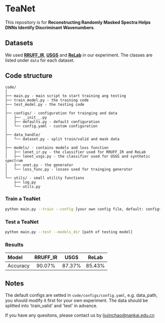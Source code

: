 # TeaNet

This repository is for **Reconstructing Randomly Masked Spectra Helps DNNs Identify Discriminant Wavenumbers**.

## Datasets

We used **[RRUFF_IR](https://rruff.info/zipped_data_files/infrared/Processed.zip)**, **[USGS](https://www.sciencebase.gov/catalog/item/requestDownload/5807a2a2e4b0841e59e3a18d?filePath=__disk__97%2F9c%2F35%2F979c35f740ed4991a282a918115a6652270462dd)** and **[ReLab](https://drive.google.com/drive/folders/1KNvZSw5nPa75CUG0-FZsaLq29b7B-ZTU)** in our experiment. The classes are listed under `data`  for each dataset.

## Code structure

```
code/
│
├── main.py - main script to start training ang testing
├── train_model.py - the training code
├── test_model.py - the testing code
│
├── configs/ - configuration for trainging and data
│   ├── __init__.py
│   ├── defaults.py - default configuration
│   └── config.yaml - custom configuration
│
├── data_handle/
│   └── dataset.py - split train/valid and mask data
│
├── models/ - contains models and loss function
│   ├── lenet_ir.py - the classifier used for RRUFF_IR and ReLab
│   ├── lenet_usgs.py - the classifier used for USGS and synthetic spectrum
│   ├── unet.py - the generator
│   └── loss_func.py - losses used for trainging generator
│  
└── utils/ - small utility functions
    ├── log.py
    └── utils.py
```

### Train a TeaNet

```bash
python main.py --train --config [your own config file, default: configs/config.yaml]
```

### Test a TeaNet

```bash
python main.py --test --models_dir [path of testing model]
```

### Results

| Model  | RRUFF_IR  | USGS | ReLab |
| :----- | :-------: | :----------------: | :---: |
| Accuracy | 90.07% |        87.37%         |  85.43%  |

## Notes

The default configs are setted in `code/configs/config.yaml`, e.g. data_path, you should modify it first for your own  experiment. The data should be splitted into 'train_valid' and 'test' in advance.

If you have any quesitons, please contact us by liujinchao@nankai.edu.cn

